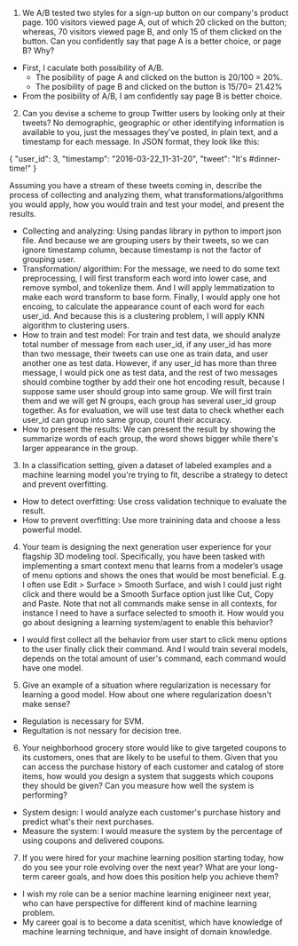 1. We A/B tested two styles for a sign-up button on our company's product page. 100 visitors viewed page A, out of which 20 clicked on the button; whereas, 70 visitors viewed page B, and only 15 of them clicked on the button. Can you confidently say that page A is a better choice, or page B? Why?
* First, I caculate both possibility of A/B.
    * The posibility of page A and clicked on the button is 20/100 = 20%.
    * The posibility of page B and clicked on the button is 15/70= 21.42%
* From the posibility of A/B, I am confidently say page B is better choice.

2.  Can you devise a scheme to group Twitter users by looking only at their tweets? No demographic, geographic or other identifying information is available to you, just the messages they’ve posted, in plain text, and a timestamp for each message.
In JSON format, they look like this:

{
"user_id": 3,
"timestamp": "2016-03-22_11-31-20",
"tweet": "It's #dinner-time!"
}

Assuming you have a stream of these tweets coming in, describe the process of collecting and analyzing them, what transformations/algorithms you would apply, how you would train and test your model, and present the results.

* Collecting and analyzing: Using pandas library in python to import json file. And because we are grouping users by their tweets, so we can ignore timestamp column, because timestamp is not the factor of grouping user. 
* Transformation/ algorithim: For the message, we need to do some text preprocessing, I will first transform each word into lower case, and remove symbol, and tokenlize them. And I will apply lemmatization to make each word transform to base form. Finally, I would apply one hot encoing, to calculate the appearance count of each word for each user_id. And because this is a clustering problem, I will apply KNN algorithm to clustering users.
* How to train and test model: For train and test data, we should analyze total number of message from each user_id, if any user_id has more than two message, their tweets can use one as train data, and user another one as test data. However, if any user_id has more than three message, I would pick one as test data, and the rest of two messages should combine togther by add their one hot encoding result, because I suppose same user should group into same group. We will first train them and we will get N groups, each group has several user_id group together. As for evaluation, we will use test data to check whether each user_id can group into same group, count their accuracy.
* How to present the results: We can present the result by showing the summarize words of each group, the word shows bigger while there's larger appearance in the group. 

3. In a classification setting, given a dataset of labeled examples and a machine learning model you're trying to fit, describe a strategy to detect and prevent overfitting. 
* How to detect overfitting: Use cross validation technique to evaluate the result.
* How to prevent overfitting: Use more trainining data and choose a less powerful model.


4. Your team is designing the next generation user experience for your flagship 3D modeling tool. Specifically, you have been tasked with implementing a smart context menu that learns from a modeler’s usage of menu options and shows the ones that would be most beneficial. E.g. I often use Edit > Surface > Smooth Surface, and wish I could just right click and there would be a Smooth Surface option just like Cut, Copy and Paste. Note that not all commands make sense in all contexts, for instance I need to have a surface selected to smooth it. How would you go about designing a learning system/agent to enable this behavior?
*  I would first collect all the behavior from user start to click menu options to the user finally click their command. And I would train several models, depends on the total amount of user's command, each command would have one model.

5. Give an example of a situation where regularization is necessary for learning a good model. How about one where regularization doesn't make sense?
* Regulation is necessary for SVM.
* Regultation is not nessary for decision tree.

6. Your neighborhood grocery store would like to give targeted coupons to its customers, ones that are likely to be useful to them. Given that you can access the purchase history of each customer and catalog of store items, how would you design a system that suggests which coupons they should be given? Can you measure how well the system is performing?
* System design: I would analyze each customer's purchase history and predict what's their next purchases.
* Measure the system: I would measure the system by the percentage of using coupons and delivered coupons. 

7. If you were hired for your machine learning position starting today, how do you see your role evolving over the next year? What are your long-term career goals, and how does this position help you achieve them?
* I wish my role can be a senior machine learning enigineer next year, who can have perspective for different kind of machine learning problem.
* My career goal is to become a data scenitist, which have knowledge of machine learning technique, and have insight of domain knowledge.